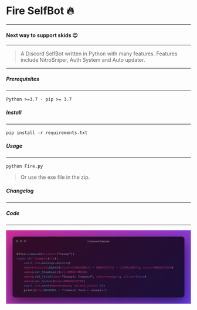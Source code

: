 # Fire SelfBot 🔥

---

#### Next way to support skids 😉

---

> A Discord SelfBot written in Python with many features.
> Features include NitroSniper, Auth System and Auto updater.

---

##### Prerequisites

---

```
Python >=3.7 - pip >= 3.7
```

##### Install

---

```
pip install -r requirements.txt
```

##### Usage

---

```
python Fire.py
```

> Or use the exe file in the zip.

##### Changelog

---







##### Code

---

![](img/code.png)





